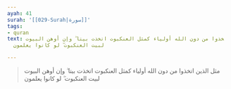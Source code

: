 ```yaml
---
ayah: 41
surah: '[[029-Surah|سورة]]'
tags:
- quran
text: مثل الذين اتخذوا من دون الله أولياء كمثل العنكبوت اتخذت بيتا ۖ وإن أوهن البيوت
  لبيت العنكبوت ۖ لو كانوا يعلمون

---
```

> مثل الذين اتخذوا من دون الله أولياء كمثل العنكبوت اتخذت بيتا ۖ وإن أوهن البيوت لبيت العنكبوت ۖ لو كانوا يعلمون
